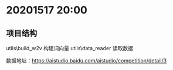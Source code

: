 # 20201517 20:00 
## 项目结构
   utils\build_w2v 构建词向量
   utils\data_reader 读取数据





数据地址：https://aistudio.baidu.com/aistudio/competition/detail/3